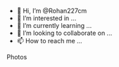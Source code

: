 - 👋 Hi, I’m @Rohan227cm
- 👀 I’m interested in ...
- 🌱 I’m currently learning ...
- 💞️ I’m looking to collaborate on ...
- 📫 How to reach me ...

<!---
Rohan227cm/Rohan227cm is a ✨ special ✨ repository because its `README.md` (this file) appears on your GitHub profile.
You can click the Preview link to take a look at your changes.
--->
Photos
